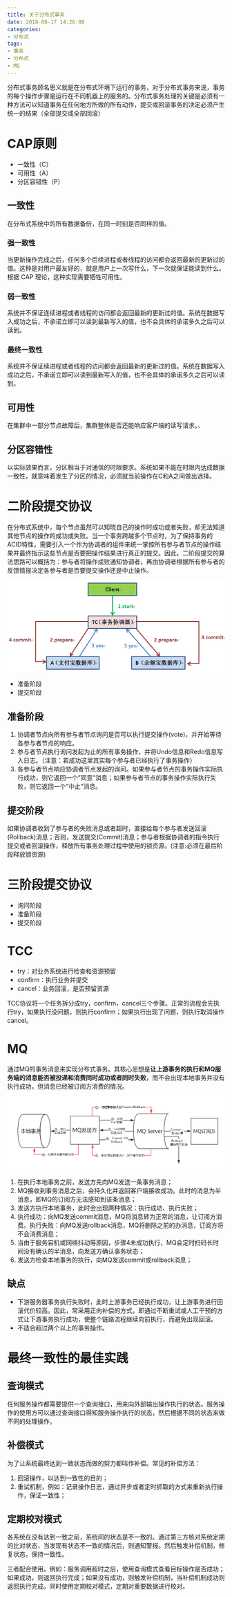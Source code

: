 ```yaml
---
title: 关于分布式事务
date: 2018-08-17 14:26:08
categories:
- 分布式
tags:
- 事务
- 分布式
- MQ
---
```


分布式事务顾名思义就是在分布式环境下运行的事务，对于分布式事务来说，事务的每个操作步骤是运行在不同机器上的服务的。分布式事务处理的关键是必须有一种方法可以知道事务在任何地方所做的所有动作，提交或回滚事务的决定必须产生统一的结果（全部提交或全部回滚）

# CAP原则

- 一致性（C）
- 可用性（A）
- 分区容错性（P）

## 一致性

在分布式系统中的所有数据备份，在同一时刻是否同样的值。

### 强一致性

当更新操作完成之后，任何多个后续进程或者线程的访问都会返回最新的更新过的值。这种是对用户最友好的，就是用户上一次写什么，下一次就保证能读到什么。根据 CAP 理论，这种实现需要牺牲可用性。

### 弱一致性

系统并不保证连续进程或者线程的访问都会返回最新的更新过的值。系统在数据写入成功之后，不承诺立即可以读到最新写入的值，也不会具体的承诺多久之后可以读到。

### 最终一致性

系统并不保证续进程或者线程的访问都会返回最新的更新过的值。系统在数据写入成功之后，不承诺立即可以读到最新写入的值，也不会具体的承诺多久之后可以读到。

## 可用性

在集群中一部分节点故障后，集群整体是否还能响应客户端的读写请求。、

## 分区容错性

以实际效果而言，分区相当于对通信的时限要求。系统如果不能在时限内达成数据一致性，就意味着发生了分区的情况，必须就当前操作在C和A之间做出选择。

# 二阶段提交协议

在分布式系统中，每个节点虽然可以知晓自己的操作时成功或者失败，却无法知道其他节点的操作的成功或失败。当一个事务跨越多个节点时，为了保持事务的ACID特性，需要引入一个作为协调者的组件来统一掌控所有参与者节点的操作结果并最终指示这些节点是否要把操作结果进行真正的提交。因此，二阶段提交的算法思路可以概括为：参与者将操作成败通知协调者，再由协调者根据所有参与者的反馈情报决定各参与者是否要提交操作还是中止操作。

![img](分布式事务/二阶段.png)

- 准备阶段
- 提交阶段

## 准备阶段

1. 协调者节点向所有参与者节点询问是否可以执行提交操作(vote)，并开始等待各参与者节点的响应。 
2. 参与者节点执行询问发起为止的所有事务操作，并将Undo信息和Redo信息写入日志。（注意：若成功这里其实每个参与者已经执行了事务操作） 
3. 各参与者节点响应协调者节点发起的询问。如果参与者节点的事务操作实际执行成功，则它返回一个”同意”消息；如果参与者节点的事务操作实际执行失败，则它返回一个”中止”消息。 

## 提交阶段

如果协调者收到了参与者的失败消息或者超时，直接给每个参与者发送回滚(Rollback)消息；否则，发送提交(Commit)消息；参与者根据协调者的指令执行提交或者回滚操作，释放所有事务处理过程中使用的锁资源。(注意:必须在最后阶段释放锁资源)

# 三阶段提交协议

- 询问阶段
- 准备阶段
- 提交阶段

# TCC

- try：对业务系统进行检查和资源预留
- confirm：执行业务并提交
- cancel：业务回滚，是否预留资源

TCC协议将一个任务拆分成try，confirm，cancel三个步骤。正常的流程会先执行try，如果执行没问题，则执行confirm；如果执行出现了问题，则执行取消操作cancel。

# MQ

通过MQ的事务消息来实现分布式事务。其核心思想是**让上游事务的执行和MQ服务端的消息能否被投递和消费同时成功或者同时失败**，而不会出现本地事务并没有执行成功，但消息已经被订阅方消费的情况。

![img](分布式事务/rocketmq.png)

1. 在执行本地事务之前，发送方先向MQ发送一条事务消息；
2. MQ接收到事务消息之后，会持久化并返回客户端接收成功。此时的消息为半消息，即MQ的订阅方无法感知到该条消息；
3. 发送方执行本地事务，此时会出现两种情况：执行成功、执行失败；
4. 执行成功：向MQ发送commit消息，MQ将消息转为正常的消息，让订阅方消费。执行失败：向MQ发送rollback消息，MQ将删除之前的办消息，订阅方将不会消费消息；
5. 当由于服务宕机或网络抖动等原因，步骤4未成功执行，MQ会定时扫码长时间没有确认的半消息，向发送方确认事务状态；
6. 发送方检查本地事务的执行，向MQ发送commit或rollback消息；

## 缺点

- 下游服务器事务执行失败时，此时上游事务已经执行成功，让上游事务进行回滚代价较高。因此，常采用正向补偿的方式，即通过不断重试或人工干预的方式让下游事务执行成功，使整个链路流程继续向前执行，而避免出现回滚。
- 不适合超过两个以上的事务操作。

# 最终一致性的最佳实践

## 查询模式

任何服务操作都需要提供一个查询接口，用来向外部输出操作执行的状态。服务操作的使用方可以通过查询接口得知服务操作执行的状态，然后根据不同的状态来做不同的处理操作。

## 补偿模式

为了让系统最终达到一致状态而做的努力都叫作补偿。常见的补偿方法：

1. 回滚操作，以达到一致性的目的；
2. 重试机制，例如：记录操作日志，通过异步或者定时抓取的方式来重新执行操作，保证一致性；

## 定期校对模式

各系统在没有达到一致之前，系统间的状态是不一致的。通过第三方核对系统定期的比对状态，当发现有状态不一致的情况后，则通知警报。然后触发补偿机制，修复状态，保持一致性。

三者配合使用。例如：服务调用超时之后，使用查询模式查看目标操作是否成功；如果成功，则返回执行完成；如果没有成功，则触发补偿机制，当补偿机制成功则返回执行完成。同时使用定期校对模式，定期对重要数据进行校对。
